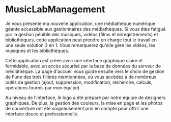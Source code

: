 # MusicLabManagement

Je vous présente ma nouvelle application, une médiathèque numérique géante accessible aux gestionnaires des médiathèques. Si vous êtes fatigué par la gestion pénible des musiques, vidéos (films et enregistrements) et bibliothèques, cette application peut prendre en charge tout le travail en une seule solution 3 en 1. Vous remarquerez qu'elle gère les vidéos, les musiques et les bibliothèques.

Cette application est créée avec une interface graphique claire et formidable, avec un accès sécurisé par la base de données du serveur de médiathèque. La page d'accueil vous guide ensuite vers le choix de gestion de l'une des trois filières mentionnées, où vous accédez à de nombreux outils de gestion (ajout, suppression, modification, recherche, calculs, opérations fournis par mon équipe).

Au niveau de l'interface, le logo a été préparé par notre équipe de designers graphiques. De plus, la gestion des couleurs, la mise en page et les photos de couverture ont été soigneusement pris en compte pour offrir une interface douce et professionnelle.

